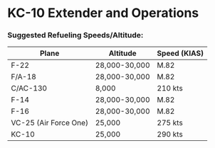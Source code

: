 # KC-10 Extender and Operations

### **Suggested Refueling Speeds/Altitude:**

| **Plane**             | **Altitude**  | **Speed (KIAS)** |
| --------------------- | ------------- | ---------------- |
| F-22                  | 28,000-30,000 | M.82             |
| F/A-18                | 28,000-30,000 | M.82             |
| C/AC-130              | 8,000         | 210 kts          |
| F-14                  | 28,000-30,000 | M.82             |
| F-16                  | 28,000-30,000 | M.82             |
| VC-25 (Air Force One) | 25,000        | 275 kts          |
| KC-10                 | 25,000        | 290 kts          |


